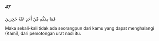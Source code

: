 ##### 47

<span class="ayah">فَمَا مِنكُم مِّنْ أَحَدٍ عَنْهُ حَٰجِزِينَ</span>

<span class="ayah_translation">Maka sekali-kali tidak ada seorangpun dari kamu yang dapat menghalangi (Kami), dari pemotongan urat nadi itu.</span>
